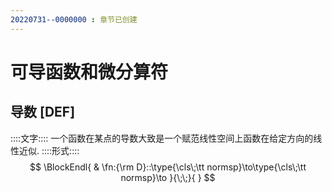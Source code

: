```yaml
---
20220731--0000000 : 章节已创建
---
```

# 可导函数和微分算符

## 导数 [DEF]
::::文字::::
一个函数在某点的导数大致是一个赋范线性空间上函数在给定方向的线性近似. 
::::形式::::
$$
\BlockEndl{
    & \fn:{\rm D}::\type{\cls\;\tt normsp}\to\type{\cls\;\tt normsp}\to
}{\;\;}{
}
$$
